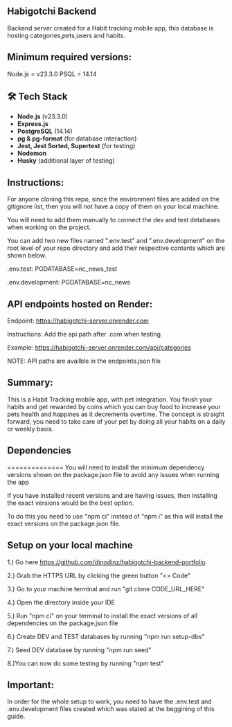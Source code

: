 
## Habigotchi Backend

Backend server created for a Habit tracking mobile app, this database is hosting categories,pets,users and habits.

## Minimum required versions:

Node.js = v23.3.0
PSQL = 14.14

## 🛠 Tech Stack
- **Node.js** (v23.3.0)
- **Express.js**
- **PostgreSQL** (14.14)
- **pg & pg-format** (for database interaction)
- **Jest, Jest Sorted, Supertest** (for testing)
- **Nodemon**
- **Husky** (additional layer of testing)

## Instructions:

For anyone cloning this repo, since the environment files are added on the gitignore list, then you will not have a copy of them on your local machine.

You will need to add them manually to connect the dev and test detabases when working on the project.

You can add two new files named ".env.test" and ".env.development" on the root level of your repo directory and add their respective contents which are shown below.

.env.test: PGDATABASE=nc_news_test

.env.development: PGDATABASE=nc_news

## API endpoints hosted on Render:

Endpoint: https://habigotchi-server.onrender.com

Instructions: Add the api path after .com when testing

Example: https://habigotchi-server.onrender.com/api/categories

NOTE: API paths are availble in the endpoints.json file

## Summary:

This is a Habit Tracking mobile app, with pet integration. You finish your habits and get rewarded by coins which you can buy food to increase your pets health and happines as it decrements overtime. The concept is straight forward, you need to take care of your pet by doing all your habits on a daily or weekly basis.

## Dependencies

==============
You will need to install the minimum dependency versions shown on the package.json file to avoid any issues when running the app

If you have installed recent versions and are having issues, then installing the exact versions would be the best option.

To do this you need to use "npm ci" instead of "npm i" as this will install the exact versions on the package.json file.

## Setup on your local machine

1.) Go here https://github.com/dinodinz/habigotchi-backend-portfolio

2.) Grab the HTTPS URL by clicking the green button "<> Code"

3.) Go to your machine terminal and run "git clone CODE_URL_HERE"

4.) Open the directory inside your IDE

5.) Run "npm ci" on your terminal to install the exact versions of all dependencies on the package.json file

6.) Create DEV and TEST databases by running "npm run setup-dbs"

7.) Seed DEV database by running "npm run seed"

8.)You can now do some testing by running "npm test"

## Important:
In order for the whole setup to work, you need to have the .env.test and .env.development files created which was stated at the beggining of this guide.
